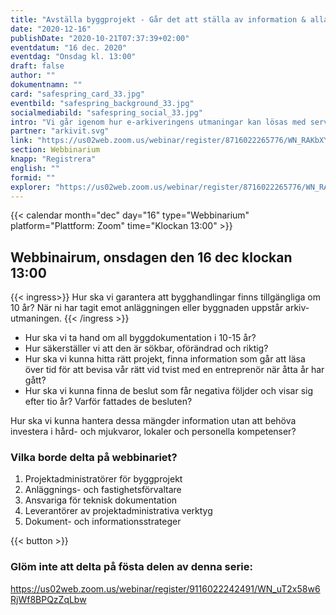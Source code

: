 ```yaml
---
title: "Avställa byggprojekt - Går det att ställa av information & alla ÄTA i 12 år?"
date: "2020-12-16"
publishDate: "2020-10-21T07:37:39+02:00"
eventdatum: "16 dec. 2020"
eventdag: "Onsdag kl. 13:00"
draft: false
author: ""
dokumentnamn: ""
card: "safespring_card_33.jpg"
eventbild: "safespring_background_33.jpg"
socialmediabild: "safespring_social_33.jpg"
intro: "Vi går igenom hur e-arkiveringens utmaningar kan lösas med serverkapacitet och tillfällig lagring."
partner: "arkivit.svg"
link: "https://us02web.zoom.us/webinar/register/8716022265776/WN_RAKbXYj6QneFn2BDQhj8fQ"
section: Webbinarium
knapp: "Registrera"
english: ""
formid: ""
explorer: "https://us02web.zoom.us/webinar/register/8716022265776/WN_RAKbXYj6QneFn2BDQhj8fQ"
---
```


{{< calendar month="dec" day="16" type="Webbinarium" platform="Plattform: Zoom" time="Klockan 13:00" >}}

## Webbinairum, onsdagen den 16 dec klockan 13:00

{{< ingress>}}
Hur ska vi garantera att bygghandlingar finns tillgängliga om 10 år? När ni har tagit emot anläggningen eller byggnaden uppstår arkiv-utmaningen.
{{< /ingress >}}

- Hur ska vi ta hand om all byggdokumentation i 10-15 år?
- Hur säkerställer vi att den är sökbar, oförändrad och riktig?
- Hur ska vi kunna hitta rätt projekt, finna information som går att läsa över tid för att bevisa vår rätt vid tvist med en entreprenör när åtta år har gått?
- Hur ska vi kunna finna de beslut som får negativa följder och visar sig efter tio år? Varför fattades de besluten?

Hur ska vi kunna hantera dessa mängder information utan att behöva investera i hård- och mjukvaror, lokaler och personella kompetenser?

### Vilka borde delta på webbinariet?

1. Projektadministratörer för byggprojekt
2. Anläggnings- och fastighetsförvaltare
3. Ansvariga för teknisk dokumentation
4. Leverantörer av projektadministrativa verktyg
5. Dokument- och informationsstrateger

{{< button >}}

### Glöm inte att delta på fösta delen av denna serie:
https://us02web.zoom.us/webinar/register/9116022242491/WN_uT2x58w6RjWf8BPQzZqLbw
